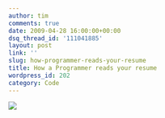 ```yaml
---
author: tim
comments: true
date: 2009-04-28 16:00:00+00:00
dsq_thread_id: '111041885'
layout: post
link: ''
slug: how-programmer-reads-your-resume
title: How a Programmer reads your resume
wordpress_id: 202
category: Code
---
```


[![](https://www.hanovsolutions.com/resume_comic.png)](https://www.hanovsolutions.com/resume_comic.png)
